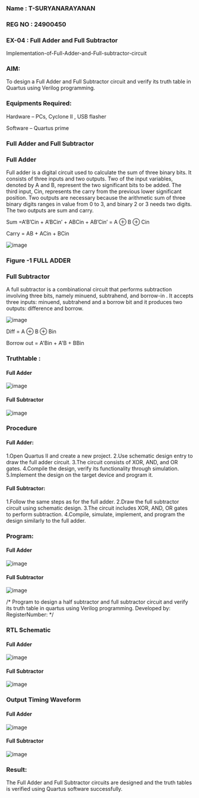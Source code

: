 ### Name : T-SURYANARAYANAN
### REG NO : 24900450
### EX-04 : Full Adder and Full Subtractor

Implementation-of-Full-Adder-and-Full-subtractor-circuit

### AIM:

To design a Full Adder and Full Subtractor circuit and verify its truth table in Quartus using Verilog programming.

### Equipments Required:

Hardware – PCs, Cyclone II , USB flasher

Software – Quartus prime

### Full Adder and Full Subtractor

### Full Adder

Full adder is a digital circuit used to calculate the sum of three binary bits. It consists of three inputs and two outputs. Two of the input variables, denoted by A and B, represent the two significant bits to be added. The third input, Cin, represents the carry from the previous lower significant position. Two outputs are necessary because the arithmetic sum of three binary digits ranges in value from 0 to 3, and binary 2 or 3 needs two digits. The two outputs are sum and carry.

Sum =A’B’Cin + A’BCin’ + ABCin + AB’Cin’ = A ⊕ B ⊕ Cin 

Carry = AB + ACin + BCin

![image](https://github.com/naavaneetha/FULL_ADDER_SUBTRACTOR/assets/154305477/0f30ba51-5ffb-4198-845f-18e054f675e7)

### Figure -1 FULL ADDER

### Full Subtractor

A full subtractor is a combinational circuit that performs subtraction involving three bits, namely minuend, subtrahend, and borrow-in . It accepts three inputs: minuend, subtrahend and a borrow bit and it produces two outputs: difference and borrow.

![image](https://github.com/naavaneetha/FULL_ADDER_SUBTRACTOR/assets/154305477/02b24f51-ab51-4304-9ad6-7b81ffc1ead5)

Diff = A ⊕ B ⊕ Bin 

Borrow out = A'Bin + A'B + BBin

### Truthtable :

#### Full Adder
![image](https://github.com/user-attachments/assets/4aff2574-3203-4e37-8148-118a0f82bb25)


#### Full Subtractor
![image](https://github.com/user-attachments/assets/51bcc16f-b772-4f54-b682-951d6f20cf6d)


### Procedure
#### Full Adder:
1.Open Quartus II and create a new project.
2.Use schematic design entry to draw the full adder circuit. 
3.The circuit consists of XOR, AND, and OR gates. 
4.Compile the design, verify its functionality through simulation. 
5.Implement the design on the target device and program it.

#### Full Subtractor: 
1.Follow the same steps as for the full adder. 
2.Draw the full subtractor circuit using schematic design. 
3.The circuit includes XOR, AND, OR gates to perform subtraction. 
4.Compile, simulate, implement, and program the design similarly to the full adder.
  

### Program:

#### Full Adder
  ![image](https://github.com/user-attachments/assets/a623f183-23a6-4e18-bb4f-a469394d7ad6)

#### Full Subtractor

![image](https://github.com/user-attachments/assets/3f1f8ddb-bfb4-417d-b920-d44981a91c77)

/* Program to design a half subtractor and full subtractor circuit and verify its truth table in quartus using Verilog programming. Developed by: RegisterNumber:
*/

### RTL Schematic
#### Full Adder
![image](https://github.com/user-attachments/assets/9603d5d7-6c56-4885-8b25-0d1c7440fe3c)

#### Full Subtractor
![image](https://github.com/user-attachments/assets/d908d506-4fcd-4d77-afc8-b7fd6b222be3)

### Output Timing Waveform

#### Full Adder
![image](https://github.com/user-attachments/assets/6751e031-010b-45a3-b49e-6e5ab00af69e)

#### Full Subtractor
![image](https://github.com/user-attachments/assets/8a0b03de-25a5-4072-b6ee-e13eb15df76b)


### Result:

The Full Adder and Full Subtractor circuits are designed and the truth tables is verified using Quartus software successfully.



